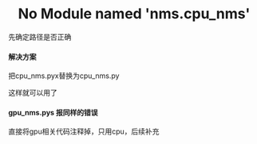 <center><h1>No Module named 'nms.cpu_nms'</h1></center>

先确定路径是否正确

#### 解决方案

把cpu_nms.pyx替换为cpu_nms.py

这样就可以用了

#### gpu_nms.pys 报同样的错误

直接将gpu相关代码注释掉，只用cpu，后续补充